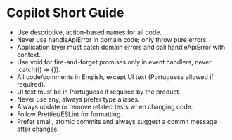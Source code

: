 # Copilot Short Guide

- Use descriptive, action-based names for all code.
- Never use handleApiError in domain code; only throw pure errors.
- Application layer must catch domain errors and call handleApiError with context.
- Use void for fire-and-forget promises only in event handlers, never .catch(() => {}).
- All code/comments in English, except UI text (Portuguese allowed if required).
- UI text must be in Portuguese if required by the product.
- Never use any, always prefer type aliases.
- Always update or remove related tests when changing code.
- Follow Prettier/ESLint for formatting.
- Prefer small, atomic commits and always suggest a commit message after changes.